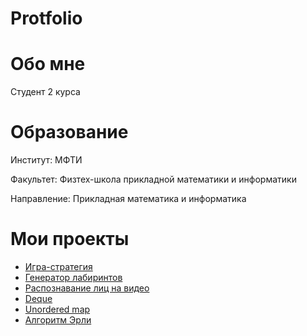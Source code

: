 # Protfolio
# Обо мне
Студент 2 курса
# Образование
Институт: МФТИ

Факультет: Физтех-школа прикладной математики и информатики

Направление: Прикладная математика и информатика
# Мои проекты
* [Игра-стратегия](https://github.com/ArtemVasilevMIPT/GameProject)
* [Генератор лабиринтов](https://github.com/ArtemVasilevMIPT/SimpleMazeGeneration)
* [Распознавание лиц на видео](https://github.com/ArtemVasilevMIPT/SimpleFaceDetection)
* [Deque](https://github.com/ArtemVasilevMIPT/deque)
* [Unordered map](https://github.com/ArtemVasilevMIPT/unordered_map)
* [Алгоритм Эрли](https://github.com/ArtemVasilevMIPT/EarleyAlgorithm)
